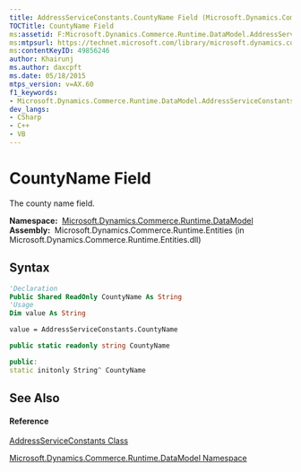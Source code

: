 ```yaml
---
title: AddressServiceConstants.CountyName Field (Microsoft.Dynamics.Commerce.Runtime.DataModel)
TOCTitle: CountyName Field
ms:assetid: F:Microsoft.Dynamics.Commerce.Runtime.DataModel.AddressServiceConstants.CountyName
ms:mtpsurl: https://technet.microsoft.com/library/microsoft.dynamics.commerce.runtime.datamodel.addressserviceconstants.countyname(v=AX.60)
ms:contentKeyID: 49856246
author: Khairunj
ms.author: daxcpft
ms.date: 05/18/2015
mtps_version: v=AX.60
f1_keywords:
- Microsoft.Dynamics.Commerce.Runtime.DataModel.AddressServiceConstants.CountyName
dev_langs:
- CSharp
- C++
- VB
---
```


# CountyName Field

The county name field.

**Namespace:**  [Microsoft.Dynamics.Commerce.Runtime.DataModel](microsoft-dynamics-commerce-runtime-datamodel-namespace.md)  
**Assembly:**  Microsoft.Dynamics.Commerce.Runtime.Entities (in Microsoft.Dynamics.Commerce.Runtime.Entities.dll)

## Syntax

``` vb
'Declaration
Public Shared ReadOnly CountyName As String
'Usage
Dim value As String

value = AddressServiceConstants.CountyName
```

``` csharp
public static readonly string CountyName
```

``` c++
public:
static initonly String^ CountyName
```

## See Also

#### Reference

[AddressServiceConstants Class](addressserviceconstants-class-microsoft-dynamics-commerce-runtime-datamodel.md)

[Microsoft.Dynamics.Commerce.Runtime.DataModel Namespace](microsoft-dynamics-commerce-runtime-datamodel-namespace.md)

